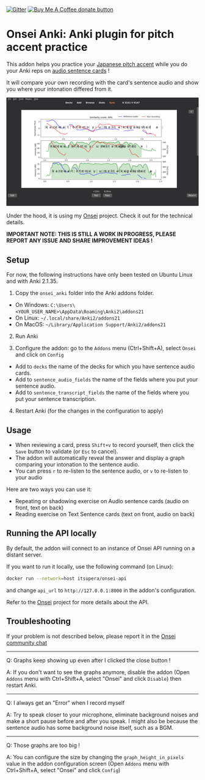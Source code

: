 [![Gitter](https://badges.gitter.im/itsupera-onsei/community.svg)](https://gitter.im/itsupera-onsei/community?utm_source=badge&utm_medium=badge&utm_campaign=pr-badge)
<span class="badge-buymeacoffee">
<a href="https://www.buymeacoffee.com/itsupera" title="Donate to this project using Buy Me A Coffee"><img src="https://img.shields.io/badge/buy%20me%20a%20coffee-donate-yellow.svg" alt="Buy Me A Coffee donate button" /></a>
</span>

Onsei Anki: Anki plugin for pitch accent practice
==================================================

This addon helps you practice your [Japanese pitch accent](https://www.kanshudo.com/howto/pitch)
while you do your Anki reps on [audio sentence cards](https://www.youtube.com/watch?v=zMBXwo9SJbQ) !

It will compare your own recording with the card's sentence audio and show you where your intonation differed from it.

![Screenshot](screenshot.png)

Under the hood, it is using my [Onsei](https://github.com/itsupera/onsei) project.
Check it out for the technical details.

**IMPORTANT NOTE: THIS IS STILL A WORK IN PROGRESS, PLEASE REPORT ANY ISSUE AND SHARE IMPROVEMENT IDEAS !**

Setup
------

For now, the following instructions have only been tested on Ubuntu Linux and with Anki 2.1.35.

1) Copy the `onsei_anki` folder into the Anki addons folder.

- On Windows: `C:\Users\<YOUR_USER_NAME>\AppData\Roaming\Anki2\addons21`
- On Linux: `~/.local/share/Anki2/addons21`
- On MacOS: `~/Library/Application Support/Anki2/addons21`

2) Run Anki

3) Configure the addon: go to the `Addons` menu (Ctrl+Shift+A), select `Onsei` and click on `Config`

- Add to `decks` the name of the decks for which you have sentence audio cards.
- Add to `sentence_audio_fields` the name of the fields where you put your sentence audio.
- Add to `sentence_transcript_fields` the name of the fields where you put your sentence transcription.

4) Restart Anki (for the changes in the configuration to apply)

Usage
------

- When reviewing a card, press `Shift+v` to record yourself, then click the `Save` button to validate (or `Esc` to cancel).
- The addon will automatically reveal the answer and display a graph comparing your intonation to the sentence audio.
- You can press `r` to re-listen to the sentence audio, or `v` to re-listen to your audio

Here are two ways you can use it:

- Repeating or shadowing exercise on Audio sentence cards (audio on front, text on back)
- Reading exercise on Text Sentence cards (text on front, audio on back)

Running the API locally
------------------------

By default, the addon will connect to an instance of Onsei API running on a distant server.

If you want to run it locally, use the following command (on Linux):

```bash
docker run --network=host itsupera/onsei-api
```

and change `api_url` to `http://127.0.0.1:8000` in the addon's configuration.

Refer to the [Onsei](https://github.com/itsupera/onsei) project for more details about the API.

Troubleshooting
----------------

If your problem is not described below,
please report it in the
[Onsei community chat](https://gitter.im/itsupera-onsei/community?utm_source=badge&utm_medium=badge&utm_campaign=pr-badge)

---
Q: Graphs keep showing up even after I clicked the close button !

A: If you don't want to see the graphs anymore,
disable the addon (Open `Addons` menu with Ctrl+Shift+A, select "Onsei"
and click `Disable`) then restart Anki.

---

Q: I always get an "Error" when I record myself

A: Try to speak closer to your microphone, eliminate background noises and
make a short pause before and after you speak. I might also be because
the sentence audio has some background noise itself, such as a BGM.

---

Q: Those graphs are too big !

A: You can configure the size by changing the `graph_height_in_pixels` value
in the addon configuration screen (Open `Addons` menu with Ctrl+Shift+A,
select "Onsei" and click `Config`)
